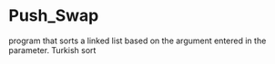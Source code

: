 # Push_Swap

program that sorts a linked list based on the argument entered in the parameter.
Turkish sort
